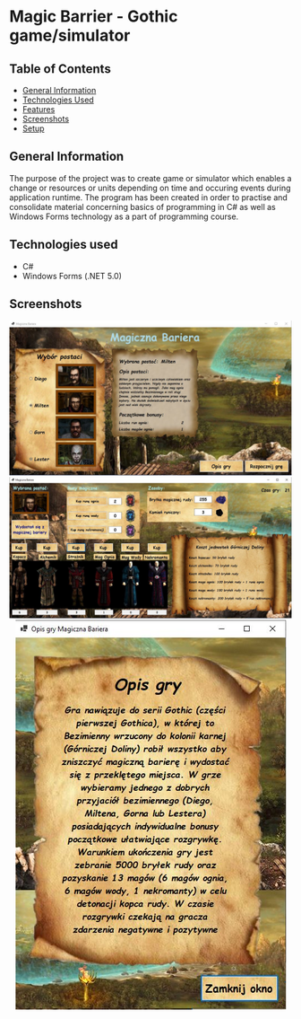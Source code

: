 # Magic Barrier - Gothic game/simulator


## Table of Contents
* [General Information](#general-information)
* [Technologies Used](#technologies-used)
* [Features](#features)
* [Screenshots](#screenshots)
* [Setup](#setup)


## General Information
The purpose of the project was to create game or simulator which enables a change or resources or units depending on time and occuring events during application runtime.
The program has been created in order to practise and consolidate material concerning basics of programming in C# as well as Windows Forms technology as a part of programming
course.


## Technologies used
- C#
- Windows Forms (.NET 5.0)



## Screenshots
<p align="center">
  <img src="./Images/s1.JPG">
  <img src="./Images/s2.JPG">
  <img src="./Images/s3.JPG">
</p>